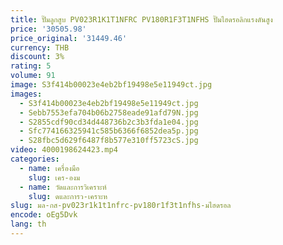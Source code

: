 ```yaml
---
title: ปั๊มลูกสูบ PV023R1K1T1NFRC PV180R1F3T1NFHS ปั๊มไฮดรอลิกแรงดันสูง
price: '30505.98'
price_original: '31449.46'
currency: THB
discount: 3%
rating: 5
volume: 91
image: S3f414b00023e4eb2bf19498e5e11949ct.jpg
images:
  - S3f414b00023e4eb2bf19498e5e11949ct.jpg
  - Sebb7553efa704b06b2758eade91afd79N.jpg
  - S2855cdf90cd34d448736b2c3b3fda1e04.jpg
  - Sfc774166325941c585b6366f6852dea5p.jpg
  - S28fbc5d629f6487f8b577e310ff5723cS.jpg
video: 4000198624423.mp4
categories:
  - name: เครื่องมือ
    slug: เคร-องม
  - name: วัดและการวิเคราะห์
    slug: ดและการว-เคราะห
slug: มล-กส-pv023r1k1t1nfrc-pv180r1f3t1nfhs-มไฮดรอล
encode: oEg5Dvk
lang: th
---
```

  